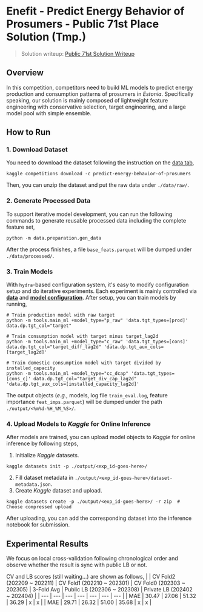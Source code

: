 # Enefit - Predict Energy Behavior of Prosumers - Public 71st Place Solution (Tmp.)
> Solution writeup: [Public 71st Solution Writeup](https://www.kaggle.com/competitions/predict-energy-behavior-of-prosumers/discussion/472598)

## Overview
In this competition, competitors need to build ML models to predict energy production and consumption patterns of prosumers in *Estonia*. Specifically speaking, our solution is mainly composed of lightweight feature engineering with conservative selection, target engineering, and a large model pool with simple ensemble.

## How to Run
### 1. Download Dataset
You need to download the dataset following the instruction on the [data tab](https://www.kaggle.com/competitions/predict-energy-behavior-of-prosumers/data),
```
kaggle competitions download -c predict-energy-behavior-of-prosumers
```
Then, you can unzip the dataset and put the raw data under `./data/raw/`.

### 2. Generate Processed Data
To support iterative model development, you can run the following commands to generate reusable processed data including the complete feature set,
```
python -m data.preparation.gen_data
```
After the process finishes, a file `base_feats.parquet` will be dumped under `./data/processed/`.

### 3. Train Models
With `hydra`-based configuration system, it's easy to modify configuration setup and do iterative experiments. Each experiment is mainly controlled via [**data**](https://github.com/JiangJiaWei1103/Enefit/blob/master/config/data/default.yaml) and [**model configuration**](https://github.com/JiangJiaWei1103/Enefit/blob/master/config/model/xgb.yaml). After setup, you can train models by running,
```
# Train production model with raw target 
python -m tools.main_ml +model_type="p_raw" 'data.tgt_types=[prod]' data.dp.tgt_col="target"

# Train consumption model with target minus target_lag2d
python -m tools.main_ml +model_type="c_raw" 'data.tgt_types=[cons]' data.dp.tgt_col="target_diff_lag2d" 'data.dp.tgt_aux_cols=[target_lag2d]'

# Train domestic consumption model with target divided by installed_capacity
python -m tools.main_ml +model_type="cc_dcap" 'data.tgt_types=[cons_c]' data.dp.tgt_col="target_div_cap_lag2d" 'data.dp.tgt_aux_cols=[installed_capacity_lag2d]'
```
The output objects (*e.g.,* models, log file `train_eval.log`, feature importance `feat_imps.parquet`) will be dumped under the path `./output/<%m%d-%H_%M_%S>/`.

### 4. Upload Models to *Kaggle* for Online Inference
After models are trained, you can upload model objects to *Kaggle* for online inference by following steps,<br>
1. Initialize *Kaggle* datasets.
```
kaggle datasets init -p ./output/<exp_id-goes-here>/
```
2. Fill dataset metadata in `./output/<exp_id-goes-here>/dataset-metadata.json`.
3. Create *Kaggle* dataset and upload.
```
kaggle datasets create -p ./output/<exp_id-goes-here>/ -r zip  # Choose compressed upload
```
After uploading, you can add the corresponding dataset into the inference notebook for submission.

## Experimental Results
We focus on local cross-validation following chronological order and observe whether the result is sync with public LB or not.

CV and LB scores (still waiting...) are shown as follows,
|  | CV Fold2 (202209 ~ 202211) | CV Fold1 (202210 ~ 202301) | CV Fold0 (202303 ~ 202305) | 3-Fold Avg | Public LB (202306 ~ 202308) | Private LB (202402 ~ 202404) |
| --- | --- | --- | --- | --- | --- | --- |
| MAE | 30.47 | 27.06 | 51.32 | 36.29 | x | x |
| MAE | 29.71 | 26.32 | 51.00 | 35.68 | x | x |

